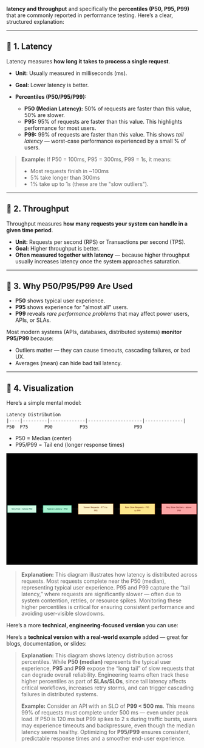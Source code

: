 **latency and throughput** and specifically the **percentiles (P50, P95, P99)** that are commonly reported in performance testing. Here’s a clear, structured explanation:

---

## 🔹 1. Latency

Latency measures **how long it takes to process a single request**.

* **Unit:** Usually measured in milliseconds (ms).
* **Goal:** Lower latency is better.
* **Percentiles (P50/P95/P99):**

  * **P50 (Median Latency):** 50% of requests are faster than this value, 50% are slower.
  * **P95:** 95% of requests are faster than this value. This highlights performance for most users.
  * **P99:** 99% of requests are faster than this value. This shows *tail latency* — worst-case performance experienced by a small % of users.

> **Example:**
> If P50 = 100ms, P95 = 300ms, P99 = 1s, it means:
>
> * Most requests finish in \~100ms
> * 5% take longer than 300ms
> * 1% take up to 1s (these are the "slow outliers").

---

## 🔹 2. Throughput

Throughput measures **how many requests your system can handle in a given time period**.

* **Unit:** Requests per second (RPS) or Transactions per second (TPS).
* **Goal:** Higher throughput is better.
* **Often measured together with latency** — because higher throughput usually increases latency once the system approaches saturation.

---

## 🔹 3. Why P50/P95/P99 Are Used

* **P50** shows typical user experience.
* **P95** shows experience for "almost all" users.
* **P99** reveals *rare performance problems* that may affect power users, APIs, or SLAs.

Most modern systems (APIs, databases, distributed systems) **monitor P95/P99** because:

* Outliers matter — they can cause timeouts, cascading failures, or bad UX.
* Averages (mean) can hide bad tail latency.

---

## 🔹 4. Visualization

Here’s a simple mental model:

```
Latency Distribution
|----|---------|-------------|--------------------|--------------|
P50  P75      P90          P95                 P99
```

* P50 = Median (center)
* P95/P99 = Tail end (longer response times)

<div align="center">
  <img src="https://github.com/SomnathRangrej/security/blob/main/images/mermaid-diagram-latency-and-throuput.png" />
</div>


> **Explanation:**
> This diagram illustrates how latency is distributed across requests. Most requests complete near the P50 (median), representing typical user experience. P95 and P99 capture the “tail latency,” where requests are significantly slower — often due to system contention, retries, or resource spikes. Monitoring these higher percentiles is critical for ensuring consistent performance and avoiding user-visible slowdowns.

Here’s a more **technical, engineering-focused version** you can use:

Here’s a **technical version with a real-world example** added — great for blogs, documentation, or slides:

> **Explanation:**
> This diagram shows latency distribution across percentiles. While **P50 (median)** represents the typical user experience, **P95** and **P99** expose the “long tail” of slow requests that can degrade overall reliability. Engineering teams often track these higher percentiles as part of **SLAs/SLOs**, since tail latency affects critical workflows, increases retry storms, and can trigger cascading failures in distributed systems.
>
> **Example:**
> Consider an API with an SLO of **P99 < 500 ms**. This means 99% of requests must complete under 500 ms — even under peak load. If P50 is 120 ms but P99 spikes to 2 s during traffic bursts, users may experience timeouts and backpressure, even though the median latency seems healthy. Optimizing for **P95/P99** ensures consistent, predictable response times and a smoother end-user experience.


